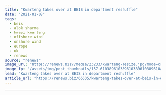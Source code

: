 ```yaml
---
title: "Kwarteng takes over at BEIS in department reshuffle"
date: "2021-01-08"
tags: 
  - beis
  - alok sharma
  - kwasi kwarteng
  - offshore wind
  - onshore wind
  - europe
  - uk
  - renews
source: "renews"
image_url: "https://renews.biz//media/23233/kwarteng-resize.jpg?mode=crop&width=770&heightratio=0.6103896103896103896103896104&slimmage=true"
image_fp: "/assets/img/post_thumbnails/157.6103896103896103896103896104&slimmage=true"
lead: "Kwarteng takes over at BEIS in department reshuffle"
article_url: "https://renews.biz/65635/kwarteng-takes-over-at-beis-in-department-reshuffle/"
---
```


---
